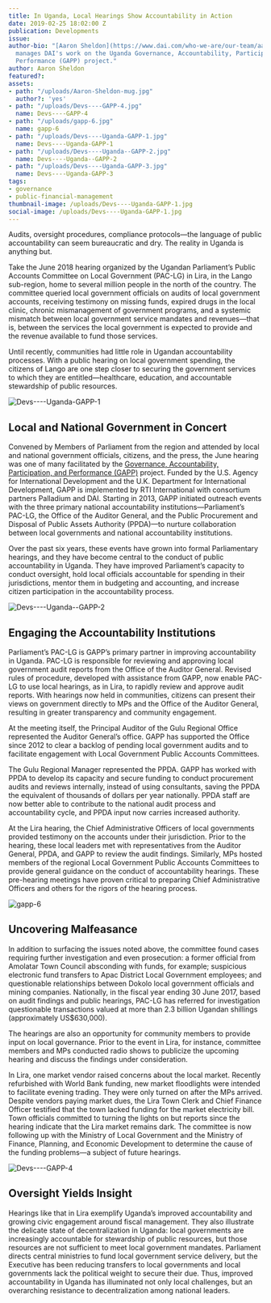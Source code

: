 ```yaml
---
title: In Uganda, Local Hearings Show Accountability in Action
date: 2019-02-25 18:02:00 Z
publication: Developments
issue: 
author-bio: "[Aaron Sheldon](https://www.dai.com/who-we-are/our-team/aaron-sheldon)
  manages DAI's work on the Uganda Governance, Accountability, Participation, and
  Performance (GAPP) project."
author: Aaron Sheldon
featured?: 
assets:
- path: "/uploads/Aaron-Sheldon-mug.jpg"
  author?: 'yes'
- path: "/uploads/Devs----GAPP-4.jpg"
  name: Devs----GAPP-4
- path: "/uploads/gapp-6.jpg"
  name: gapp-6
- path: "/uploads/Devs----Uganda-GAPP-1.jpg"
  name: Devs----Uganda-GAPP-1
- path: "/uploads/Devs----Uganda--GAPP-2.jpg"
  name: Devs----Uganda--GAPP-2
- path: "/uploads/Devs----Uganda-GAPP-3.jpg"
  name: Devs----Uganda-GAPP-3
tags:
- governance
- public-financial-management
thumbnail-image: /uploads/Devs----Uganda-GAPP-1.jpg
social-image: /uploads/Devs----Uganda-GAPP-1.jpg
---
```


Audits, oversight procedures, compliance protocols—the language of public accountability can seem bureaucratic and dry. The reality in Uganda is anything but.




Take the June 2018 hearing organized by the Ugandan Parliament’s Public Accounts Committee on Local Government (PAC-LG) in Lira, in the Lango sub-region, home to several million people in the north of the country. The committee queried local government officials on audits of local government accounts, receiving testimony on missing funds, expired drugs in the local clinic, chronic mismanagement of government programs, and a systemic mismatch between local government service mandates and revenues—that is, between the services the local government is expected to provide and the revenue available to fund those services. 

Until recently, communities had little role in Ugandan accountability processes. With a public hearing on local government spending, the citizens of Lango are one step closer to securing the government services to which they are entitled—healthcare, education, and accountable stewardship of public resources.

![Devs----Uganda-GAPP-1](/uploads/Devs----Uganda-GAPP-1.jpg "Town of Lira in Lango sub-region of Uganda. Photo credit: facebook.com/ParliamentofUganda") 

## Local and National Government in Concert

Convened by Members of Parliament from the region and attended by local and national government officials, citizens, and the press, the June hearing was one of many facilitated by the [Governance, Accountability, Participation, and Performance (GAPP)](https://www.dai.com/our-work/projects/uganda-governance-accountability-participation-and-performance-program-gapp) project. Funded by the U.S. Agency for International Development and the U.K. Department for International Development, GAPP is implemented by RTI International with consortium partners Palladium and DAI.
Starting in 2013, GAPP initiated outreach events with the three primary national accountability institutions—Parliament’s PAC-LG, the Office of the Auditor General, and the Public Procurement and Disposal of Public Assets Authority (PPDA)—to nurture collaboration between local governments and national accountability institutions. 

Over the past six years, these events have grown into formal Parliamentary hearings, and they have become central to the conduct of public accountability in Uganda. They have improved Parliament’s capacity to conduct oversight, hold local officials accountable for spending in their jurisdictions, mentor them in budgeting and accounting, and increase citizen participation in the accountability process. 

![Devs----Uganda--GAPP-2](/uploads/Devs----Uganda--GAPP-2.jpg "Photo credit: facebook.com/ParliamentofUganda") 

## Engaging the Accountability Institutions

Parliament’s PAC-LG is GAPP’s primary partner in improving accountability in Uganda. PAC-LG is responsible for reviewing and approving local government audit reports from the Office of the Auditor General. Revised rules of procedure, developed with assistance from GAPP, now enable PAC-LG to use local hearings, as in Lira, to rapidly review and approve audit reports. With hearings now held in communities, citizens can present their views on government directly to MPs and the Office of the Auditor General, resulting in greater transparency and community engagement. 

At the meeting itself, the Principal Auditor of the Gulu Regional Office represented the Auditor General’s office. GAPP has supported the Office since 2012 to clear a backlog of pending local government audits and to facilitate engagement with Local Government Public Accounts Committees. 

The Gulu Regional Manager represented the PPDA. GAPP has worked with PPDA to develop its capacity and secure funding to conduct procurement audits and reviews internally, instead of using consultants, saving the PPDA the equivalent of thousands of dollars per year nationally. PPDA staff are now better able to contribute to the national audit process and accountability cycle, and PPDA input now carries increased authority. 

At the Lira hearing, the Chief Administrative Officers of local governments provided testimony on the accounts under their jurisdiction. Prior to the hearing, these local leaders met with representatives from the Auditor General, PPDA, and GAPP to review the audit findings. Similarly, MPs hosted members of the regional Local Government Public Accounts Committees to provide general guidance on the conduct of accountability hearings. These pre-hearing meetings have proven critical to preparing Chief Administrative Officers and others for the rigors of the hearing process. 

![gapp-6](/uploads/gapp-6.jpg "Tripartite Council meeting in Lira, Uganda.") 

## Uncovering Malfeasance

In addition to surfacing the issues noted above, the committee found cases requiring further investigation and even prosecution: a former official from Amolatar Town Council absconding with funds, for example; suspicious electronic fund transfers to Apac District Local Government employees; and questionable relationships between Dokolo local government officials and mining companies. Nationally, in the fiscal year ending 30 June 2017, based on audit findings and public hearings, PAC-LG has referred for investigation questionable transactions valued at more than 2.3 billion Ugandan shillings (approximately US$630,000).

The hearings are also an opportunity for community members to provide input on local governance. Prior to the event in Lira, for instance, committee members and MPs conducted radio shows to publicize the upcoming hearing and discuss the findings under consideration.

In Lira, one market vendor raised concerns about the local market. Recently refurbished with World Bank funding, new market floodlights were intended to facilitate evening trading. They were only turned on after the MPs arrived. Despite vendors paying market dues, the Lira Town Clerk and Chief Finance Officer testified that the town lacked funding for the market electricity bill. Town officials committed to turning the lights on but reports since the hearing indicate that the Lira market remains dark. The committee is now following up with the Ministry of Local Government and the Ministry of Finance, Planning, and Economic Development to determine the cause of the funding problems—a subject of future hearings.

![Devs----GAPP-4](/uploads/Devs----GAPP-4.jpg "Officials at the meeting in Lira, Uganda, of the Parliament’s Public Accounts Committee on Local Government.") 

## Oversight Yields Insight

Hearings like that in Lira exemplify Uganda’s improved accountability and growing civic engagement around fiscal management. They also illustrate the delicate state of decentralization in Uganda: local governments are increasingly accountable for stewardship of public resources, but those resources are not sufficient to meet local government mandates. Parliament directs central ministries to fund local government service delivery, but the Executive has been reducing transfers to local governments and local governments lack the political weight to secure their due. Thus, improved accountability in Uganda has illuminated not only local challenges, but an overarching resistance to decentralization among national leaders.
